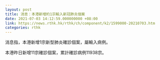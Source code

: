 ```yaml
---
layout: post
title: 消息：本港新增約1宗輸入新冠肺炎個案
date: 2021-07-03 14:12:59.000000000 +08:00
link: https://news.rthk.hk/rthk/ch/component/k2/1599000-20210703.htm
categories: rthk
---
```


消息指，本港新增1宗新型肺炎確診個案，屬輸入病例。

本港昨日新增11宗確診個案，累計確診病例11938宗。

